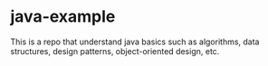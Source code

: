 # java-example

This is a repo that understand java basics such as algorithms, data structures, design patterns, object-oriented design, etc. 

